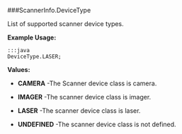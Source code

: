 ###ScannerInfo.DeviceType

List of supported scanner device types.
 
 

**Example Usage:**
	
	:::java	
	DeviceType.LASER;


**Values:**

* **CAMERA** -The Scanner device class is camera.

* **IMAGER** -The scanner device class is imager.

* **LASER** -The scanner device class is laser.

* **UNDEFINED** -The scanner device class is not defined.

